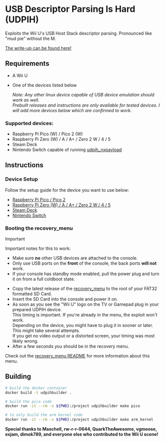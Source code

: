 # USB Descriptor Parsing Is Hard (UDPIH)
Exploits the Wii U's USB Host Stack descriptor parsing. Pronounced like "mud pie" without the M.

[The write-up can be found here!](https://garyodernichts.blogspot.com/2022/06/exploiting-wii-us-usb-descriptor-parsing.html)

## Requirements
- A Wii U
- One of the devices listed below

    *Note: Any other linux device capable of USB device emulation should work as well.  
    Prebuilt releases and instructions are only available for tested devices.
    I will add more devices below which are confirmed to work.*

### Supported devices:
- Raspberry Pi Pico (W) / Pico 2 (W)
- Raspberry Pi Zero (W) / A / A+ / Zero 2 W / 4 / 5
- Steam Deck
- Nintendo Switch capable of running [udpih_nxpayload](https://github.com/GaryOderNichts/udpih_nxpayload)

## Instructions
### Device Setup
Follow the setup guide for the device you want to use below:
- [Raspberry Pi Pico / Pico 2](./docs/setup-pico.md)
- [Raspberry Pi Zero (W) / A / A+ / Zero 2 W / 4 / 5](./docs/setup-linux.md)
- [Steam Deck](./docs/setup-linux.md)
- [Nintendo Switch](https://github.com/GaryOderNichts/udpih_nxpayload#Instructions)

### Booting the recovery_menu
> [!IMPORTANT]  
> Important notes for this to work:
> - Make sure **no** other USB devices are attached to the console.
> - Only use USB ports on the **front** of the console, the back ports **will not** work.
> - If your console has standby mode enabled, pull the power plug and turn it on from a full coldboot state.

- Copy the latest release of the [recovery_menu](https://github.com/GaryOderNichts/recovery_menu/releases) to the root of your FAT32 formatted SD Card.
- Insert the SD Card into the console and power it on.
- As soon as you see the "Wii U" logo on the TV or Gamepad plug in your prepared UDPIH device.  
  This timing is important. If you're already in the menu, the exploit won't work.  
  Depending on the device, you might have to plug it in sooner or later. This might take several attempts.  
  If you get no video output or a distorted screen, your timing was most likely wrong.
- After a few seconds you should be in the recovery menu.

Check out the [recovery_menu README](https://github.com/GaryOderNichts/recovery_menu) for more information about this menu.

## Building
```bash
# build the docker container
docker build -t udpihbuilder .

# build the pico code
docker run -it --rm -v ${PWD}:/project udpihbuilder make pico

# to only build the arm kernel code
docker run -it --rm -v ${PWD}:/project udpihbuilder make arm_kernel
```

**Special thanks to Maschell, rw-r-r-0644, QuarkTheAwesome, vgmoose, exjam, dimok789, and everyone else who contributed to the Wii U scene!**
